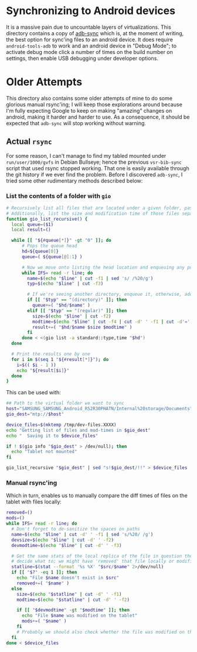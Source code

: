 # Synchronizing to Android devices

It is a massive pain due to uncountable layers of virtualizations.
This directory contains a copy of [adb-sync](https://github.com/google/adb-sync) which
is, at the moment of writing, the best option for sync'ing files to an android device.
It does require `android-tools-adb` to work and an android device in "Debug Mode";
to activate debug mode click a number of times on the build number on settings, then enable USB debugging under developer options.

# Older Attempts

This directory also contains some older attempts of mine to do some glorious manual 
rsync'ing; I will keep those explorations around because I'm fully expecting 
Google to keep on making "amazing" changes on android, making it harder and harder to use.
As a consequence, it should be expected that `adb-sync` will stop working without warning.

## Actual `rsync`

For some reason, I can't manage to find my tabled mounted under `run/user/1000/gvfs` in
Debian Bullseye; hence the previous `vsr-bib-sync` script that used rsync stopped
working. That one is easily available through the git history if we ever find the problem.
Before I discovered `adb-sync`, I tried some other rudimentary methods described below:

### List the contents of a folder with `gio`

```bash
# Recursively list all files that are located under a given folder, passed as an argument.
# Additionally, list the size and modification time of those files separated by spaces.
function gio_list_recursive() {
  local queue=($1)
  local result=()

  while [[ "${#queue[*]}" -gt "0" ]]; do
      # Pops the queue head
      hd=${queue[0]}
      queue=( ${queue[@]:1} )

      # Now we move onto listing the head location and enqueuing any potential directories
      while IFS= read -r line; do
        name=$(echo "$line" | cut -f1 | sed 's/ /%20/g')
        typ=$(echo "$line" | cut -f3)

        # If we're seeing another directory, enqueue it, otherwise, add to a list of resuts.
        if [[ "$typ" == "(directory)" ]]; then
          queue+=( "$hd/$name" )
        elif [[ "$typ" == "(regular)" ]]; then
          size=$(echo "$line" | cut -f2)
          modtime=$(echo "$line" | cut -f4 | cut -d' ' -f1 | cut -d'=' -f2)
          result+=( "$hd/$name $size $modtime" )
        fi 
      done < <(gio list -a standard::type,time "$hd")
  done

  # Print the results one by one
  for i in $(seq 1 "${#result[*]}"); do
    i=$(( $i - 1 ))
    echo "${result[$i]}"
  done
}
```

This can be used with:
```bash
## Path to the virtual folder we want to sync
host="SAMSUNG_SAMSUNG_Android_R52R30PHATN/Internal%20storage/Documents"
gio_dest="mtp://$host"

device_files=$(mktemp /tmp/dev-files.XXXX)
echo "Getting list of files and mod-times in $gio_dest"
echo "  Saving it to $device_files"

if ! $(gio info "$gio_dest" > /dev/null); then
  echo "Tablet not mounted"
fi

gio_list_recursive "$gio_dest" | sed "s!$gio_dest/!!" > $device_files
```

### Manual rsync'ing

Which in turn, enables us to manually compare the diff times of files on the tablet
with files locally:
```bash
removed=()
mods=()
while IFS= read -r line; do
  # Don't forget to de-sanitize the spaces on paths
  name=$(echo "$line" | cut -d' ' -f1 | sed 's/%20/ /g')
  devsize=$(echo "$line" | cut -d' ' -f2)
  devmodtime=$(echo "$line" | cut -d' ' -f3)

  # Get the same stats of the local replica of the file in question then
  # decide what to; we might have 'removed' that file locally or modified it.
  statline=$(stat --format '%s %X' "$src/$name" 2>/dev/null)
  if [[ "$?" -eq 1 ]]; then
    echo "File $name doesn't exist in $src"
    removed+=( "$name" )
  else
    size=$(echo "$statline" | cut -d' ' -f1)
    modtime=$(echo "$statline" | cut -d' ' -f2)

    if [[ "$devmodtime" -gt "$modtime" ]]; then
      echo "File $name was modified on the tablet"
      mods+=( "$name" )
    fi
    # Probably we should also check whether the file was modified on the computer too...
  fi
done < $device_files
```


